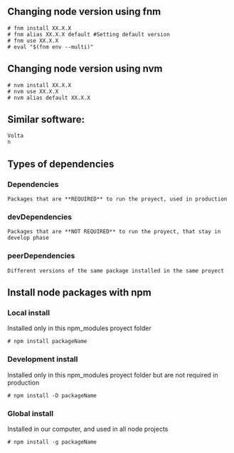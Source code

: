 ## Changing node version using fnm 
```
# fnm install XX.X.X
# fnm alias XX.X.X default #Setting default version
# fnm use XX.X.X
# eval "$(fnm env --multi)"
```
## Changing node version using nvm
```
# nvm install XX.X.X
# nvm use XX.X.X
# nvm alias default XX.X.X
```
## Similar software:
```
Volta
n
```

## Types of dependencies
### Dependencies
```
Packages that are **REQUIRED** to run the proyect, used in production
```
### devDependencies
```
Packages that are **NOT REQUIRED** to run the proyect, that stay in develop phase
```
### peerDependencies
```
Different versions of the same package installed in the same proyect
```
## Install node packages with npm

### Local install 
Installed only in this npm_modules proyect folder
```
# npm install packageName
```
### Development install
Installed only in this npm_modules proyect folder but are not required in production
```
# npm install -D packageName
```
### Global install
Installed in our computer, and used in all node projects
```
# npm install -g packageName
```
